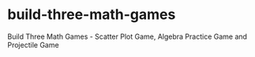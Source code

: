 # build-three-math-games
Build Three Math Games - Scatter Plot Game, Algebra Practice Game and Projectile Game
